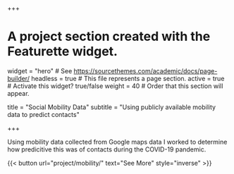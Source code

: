 +++
# A project section created with the Featurette widget.
widget = "hero"  # See https://sourcethemes.com/academic/docs/page-builder/
headless = true  # This file represents a page section.
active = true # Activate this widget? true/false
weight = 40  # Order that this section will appear.

title = "Social Mobility Data"
subtitle = "Using publicly available mobility data to predict contacts"

+++

Using mobility data collected from Google maps data I worked to determine how predicitive this was of contacts during the COVID-19 pandemic.

{{< button url="project/mobility/" text="See More" style="inverse" >}}